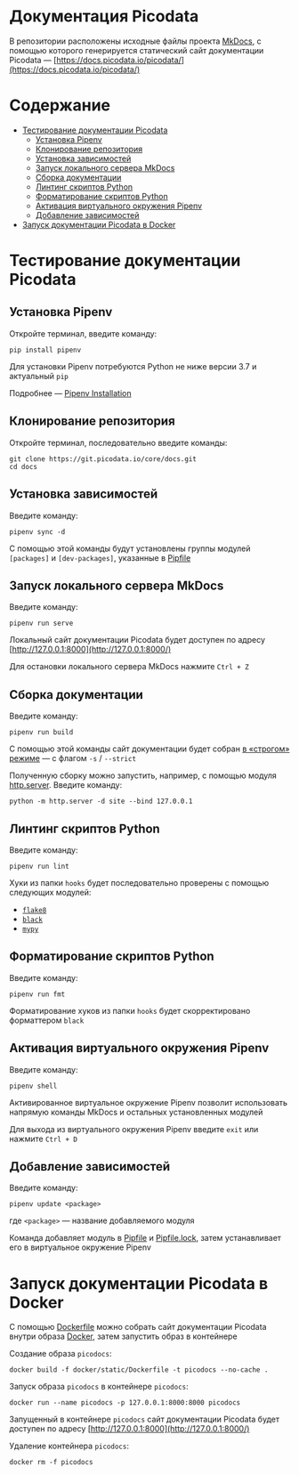 # Документация Picodata

В репозитории расположены исходные файлы проекта [MkDocs](https://www.mkdocs.org/), с помощью которого генерируется статический сайт документации Picodata — [https://docs.picodata.io/picodata/](https://docs.picodata.io/picodata/)

# Содержание

* [Тестирование документации Picodata](#тестирование-документации-picodata)
    * [Установка Pipenv](#установка-pipenv)
    * [Клонирование репозитория](#клонирование-репозитория)
    * [Установка зависимостей](#установка-зависимостей)
    * [Запуск локального сервера MkDocs](#запуск-локального-сервера-mkdocs)
    * [Сборка документации](#сборка-документации)
    * [Линтинг скриптов Python](#линтинг-скриптов-python)
    * [Форматирование скриптов Python](#форматирование-скриптов-python)
    * [Активация виртуального окружения Pipenv](#активация-виртуального-окружения-pipenv)
    * [Добавление зависимостей](#добавление-зависимостей)
* [Запуск документации Picodata в Docker](#запуск-документации-picodata-в-docker)

# Тестирование документации Picodata

## Установка Pipenv

Откройте терминал, введите команду:

``` shell
pip install pipenv
```

Для установки Pipenv потребуются Python не ниже версии 3.7 и актуальный `pip`

Подробнее — [Pipenv Installation](https://pipenv.pypa.io/en/latest/installation.html)

## Клонирование репозитория

Откройте терминал, последовательно введите команды:

``` shell
git clone https://git.picodata.io/core/docs.git
cd docs
```

## Установка зависимостей

Введите команду:

``` shell
pipenv sync -d
```

С помощью этой команды будут установлены группы модулей `[packages]` и `[dev-packages]`, указанные в [Pipfile](Pipfile)

## Запуск локального сервера MkDocs

Введите команду:

``` shell
pipenv run serve
```

Локальный сайт документации Picodata будет доступен по адресу [http://127.0.0.1:8000](http://127.0.0.1:8000/)

Для остановки локального сервера MkDocs нажмите `Ctrl + Z`

## Сборка документации

Введите команду:

``` shell
pipenv run build
```

С помощью этой команды сайт документации будет собран [в «строгом» режиме](https://www.mkdocs.org/user-guide/cli/#mkdocs-build) — с флагом `-s` / `--strict`

Полученную сборку можно запустить, например, с помощью модуля [http.server](https://docs.python.org/3/library/http.server.html). Введите команду:

``` shell
python -m http.server -d site --bind 127.0.0.1
```

## Линтинг скриптов Python

Введите команду:

``` shell
pipenv run lint
```

Хуки из папки `hooks` будет последовательно проверены с помощью следующих модулей:

* [`flake8`](https://github.com/pycqa/flake8/)
* [`black`](https://github.com/psf/black)
* [`mypy`](https://github.com/python/mypy)

## Форматирование скриптов Python

Введите команду:

``` shell
pipenv run fmt
```

Форматирование хуков из папки `hooks` будет скорректировано форматтером `black`

## Активация виртуального окружения Pipenv

Введите команду:

``` shell
pipenv shell
```

Активированное виртуальное окружение Pipenv позволит использовать напрямую команды MkDocs и остальных установленных модулей

Для выхода из виртуального окружения Pipenv введите `exit` или нажмите `Ctrl + D`

## Добавление зависимостей

Введите команду:

``` shell
pipenv update <package>
```

где `<package>` — название добавляемого модуля

Команда добавляет модуль в [Pipfile](Pipfile) и [Pipfile.lock](Pipfile.lock), затем устанавливает его в виртуальное окружение Pipenv

# Запуск документации Picodata в Docker

С помощью [Dockerfile](docker/static/Dockerfile) можно собрать сайт документации Picodata внутри образа [Docker](https://docs.docker.com/), затем запустить образ в контейнере

Создание образа `picodocs`:

``` shell
docker build -f docker/static/Dockerfile -t picodocs --no-cache .
```

Запуск образа `picodocs` в контейнере `picodocs`:

``` shell
docker run --name picodocs -p 127.0.0.1:8000:8000 picodocs
```

Запущенный в контейнере `picodocs` сайт документации Picodata будет доступен по адресу [http://127.0.0.1:8000](http://127.0.0.1:8000/)

Удаление контейнера `picodocs`:

``` shell
docker rm -f picodocs
```
